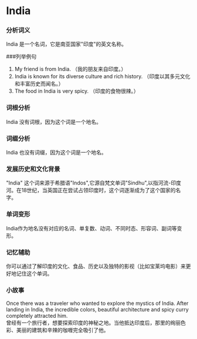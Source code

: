 # India

### 分析词义

  

India 是一个名词，它是南亚国家"印度"的英文名称。

  

###列举例句

  

1.  My friend is from India. （我的朋友来自印度。）
2.  India is known for its diverse culture and rich history. （印度以其多元文化和丰富历史而闻名。）
3.  The food in India is very spicy. （印度的食物很辣。）

  

### 词根分析

  

India 没有词根，因为这个词是一个地名。

  

### 词缀分析

  

India 也没有词缀，因为这个词是一个地名。

  

### 发展历史和文化背景

  

"India" 这个词来源于希腊语"Indos",它源自梵文单词"Sindhu",以指河流-印度河。在18世纪，当英国正在尝试占领印度时，这个词逐渐成为了这个国家的名字。

  

### 单词变形

  

India作为地名没有对应的名词、单复数、动词、不同时态、形容词、副词等变形。

  

### 记忆辅助

  

你可以通过了解印度的文化、食品、历史以及独特的影视（比如宝莱坞电影）来更好地记住这个单词。

  

### 小故事

  

Once there was a traveler who wanted to explore the mystics of India. After landing in India, the incredible colors, beautiful architecture and spicy curry completely attracted him.  
曾经有一个旅行者，想要探索印度的神秘之地。当他抵达印度后，那里的绚丽色彩、美丽的建筑和辛辣的咖喱完全吸引了他。
